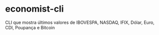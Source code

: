 # economist-cli
CLI que mostra últimos valores de IBOVESPA, NASDAQ, IFIX, Dólar, Euro, CDI, Poupança e Bitcoin
